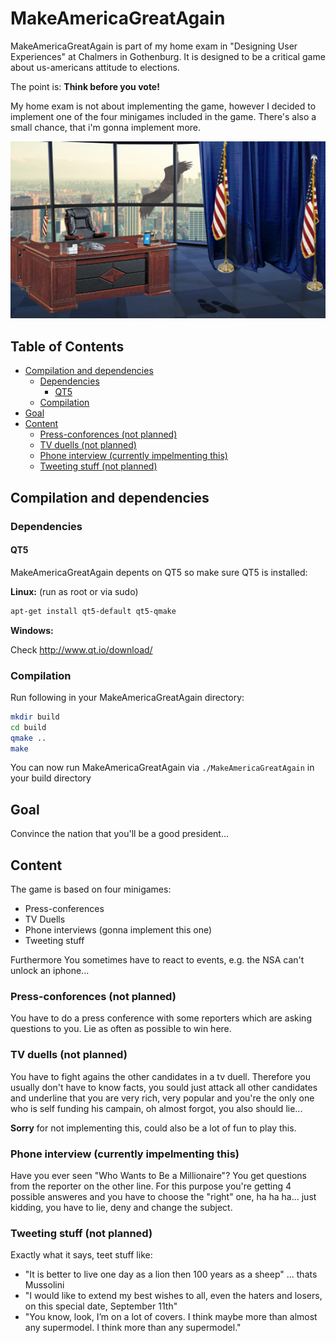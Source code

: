 # MakeAmericaGreatAgain
MakeAmericaGreatAgain is part of my home exam in "Designing User Experiences" at Chalmers in Gothenburg.
It is designed to be a critical game about us-americans attitude to elections.

The point is: **Think before you vote!**

My home exam is not about implementing the game, however I decided to implement one of the four minigames included in the game.
There's also a small chance, that i'm gonna implement more.

![HeadCooker](img/office.jpg)


<!-- [toc] -->
## Table of Contents

   * [Compilation and dependencies](#compilation-and-dependencies)
     * [Dependencies](#dependencies)
       * [QT5](#qt5)
     * [Compilation](#compilation)
   * [Goal](#goal)
   * [Content](#content)
     * [Press-conforences (not planned)](#press-conforences-not-planned)
     * [TV duells (not planned)](#tv-duells-not-planned)
     * [Phone interview (currently impelmenting this)](#phone-interview-currently-impelmenting-this)
     * [Tweeting stuff (not planned)](#tweeting-stuff-not-planned)

<!-- [toc] -->
## Compilation and dependencies ##

### Dependencies ###

#### QT5 ####
MakeAmericaGreatAgain depents on QT5 so make sure QT5 is installed:

**Linux:** (run as root or via sudo)
``` bash
apt-get install qt5-default qt5-qmake
```

**Windows:**

Check http://www.qt.io/download/

### Compilation ###

Run following in your MakeAmericaGreatAgain directory:
``` bash
mkdir build
cd build
qmake ..
make
```

You can now run MakeAmericaGreatAgain via ```./MakeAmericaGreatAgain``` in your build directory

## Goal
Convince the nation that you'll be a good president...

## Content
The game is based on four minigames:
* Press-conferences
* TV Duells
* Phone interviews (gonna implement this one)
* Tweeting stuff

Furthermore You sometimes have to react to events, e.g. the NSA can't unlock an iphone...

### Press-conforences (not planned)
You have to do a press conference with some reporters which are asking questions to you.
Lie as often as possible to win here.

### TV duells (not planned)
You have to fight agains the other candidates in a tv duell.
Therefore you usually don't have to know facts, you sould just attack all other candidates and underline that you are very rich, very popular and you're the only one who is self funding his campain, oh almost forgot, you also should lie...

**Sorry** for not implementing this, could also be a lot of fun to play this.

### Phone interview (currently impelmenting this)
Have you ever seen "Who Wants to Be a Millionaire"?
You get questions from the reporter on the other line. For this purpose you're getting 4 possible answeres and you have to choose the "right" one, ha ha ha... just kidding, you have to lie, deny and change the subject.

### Tweeting stuff (not planned)
Exactly what it says, teet stuff like:
* "It is better to live one day as a lion then 100 years as a sheep" ... thats Mussolini
* "I would like to extend my best wishes to all, even the haters and losers, on this special date, September 11th"
* "You know, look, I’m on a lot of covers. I think maybe more than almost any supermodel. I think more than any supermodel."
